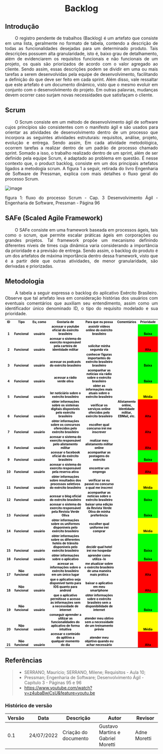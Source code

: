 # <center> Backlog

## Introdução
	
<div align="justify">&emsp;&emsp; O registro pendente de trabalhos (Backlog) é um artefato que consiste em uma lista, geralmente no formato de tabela, contendo a 
descrição de todas as funcionalidades desejadas para um determinado produto. Tais descrições possuem alta granularidade, isto é, baixo grau de detalhamento, 
além de evidenciarem os requisitos funcionais e não funcionais de um projeto, os quais são priorizados de acordo com o valor agregado ao cliente. Sendo assim, 
essas descrições podem se dividir em uma ou mais tarefas a serem desenvolvidas pela equipe de desenvolvimento, facilitando a definição do que deve ser feito em cada sprint. 
Além disso, vale ressaltar que este artefato é um documento dinâmico, visto que o mesmo evoluir em conjunto com o desenvolvimento do projeto. Em outras palavras,
mudanças devem ocorrer caso surjam novas necessidades que satisfaçam o cliente.
</div>

## Scrum
	
<div align="justify">&emsp;&emsp; O Scrum consiste em um método de desenvolvimento ágil de software cujos princípios são consistentes com o manifesto ágil e são usados para orientar as atividades de desenvolvimento dentro de um processo que incorpora as seguintes atividades estruturais: requisitos, análise, projeto, evolução e entrega. Sendo assim, Em cada atividade metodológica, ocorrem tarefas a realizar dentro de um padrão de processo chamado sprint. Somado a isso, o trabalho realizado dentro de um sprint, além de ser definido pela equipe Scrum, é adaptado ao problema em questão. É nesse contexto que, o product backlog, consiste em um dos principais artefatos ligados a metodogia scrum. A figura 1 a seguir, retirada do livro Engenharia de Software de Pressman, explica com mais detalhes o fluxo geral do processo Scrum.
	
![image](https://user-images.githubusercontent.com/72039007/181885570-f9ecd2f3-d3f6-45c9-85ca-fd01edbf5ad1.png)	
	
<p>figura 1: fluxo do processo Scrum - Cap. 3 Desenvolvimento Ágil - Engenharia de Software, Pressman - Página 96<p/>
	
</div>

## SAFe (Scaled Agile Framework)
	
<div align="justify">&emsp;&emsp;
	O SAFe consiste em uma framework baseada em processos ágeis, tais como o scrum, que permite escalar práticas ágeis em corporações ou grandes projetos. Tal framework propõe um mecanismo definindo diferentes níveis de times cuja dinâmica varia considerando a importância da prioridade e a previsão de entrega. Sendo assim, o backlog do produto é um dos artefatos de máxima importância dentro dessa framework, visto que é a partir dele que outras atividades, de menor granularidade, são derivadas e priorizadas.
</div>
	
## Metodologia
	
<div align="justify">&emsp;&emsp; 
	A tabela a seguir expressa o backlog do aplicativo Exército Brasileiro. Observe que tal artefato leva em consideração histórias dos usuários com eventuais comentários que auxiliam seu entendimento, assim como um identificador único denominado ID, o tipo do requisito modelado e sua prioridade.

<table cellspacing="0" border="0" class="table table-striped table-bordered table-responsive-sm" style="font-size: 10px;">
	<colgroup width="24"></colgroup>
	<colgroup width="95"></colgroup>
	<colgroup width="144"></colgroup>
	<colgroup width="342"></colgroup>
	<colgroup width="304"></colgroup>
	<colgroup width="85"></colgroup>
	<colgroup width="110"></colgroup>
  <tr>
		<td align="center" valign=bottom><b><font color="#000000">ID</font></b></td>
		<td align="center" valign=bottom><b><font color="#000000">Tipo</font></b></td>
		<td align="center" valign=bottom><b><font color="#000000">Eu, como</font></b></td>
		<td align="center" valign=bottom><b><font color="#000000">Gostaria de </font></b></td>
		<td align="center" valign=bottom><b><font color="#000000">Para que eu possa</font></b></td>
		<td align="center" valign=bottom><b><font color="#000000">Comentários </font></b></td>
		<td align="center" valign=bottom><b><font color="#000000">Prioridade</font></b></td>
	</tr>
  <tr>
		<td align="center" valign=bottom><b><font color="#000000">1</font></b></td>
		<td align="center" valign=bottom><b><font color="#000000">Funcional</font></b></td>
		<td align="center" valign=bottom><b><font color="#000000">usuário</font></b></td>
		<td align="center" valign=bottom><b><font color="#000000">acessar o youtube oficial do exército brasileiro</font></b></td>
		<td align="center" valign=bottom><b><font color="#000000">assistir vídeos online do exército brasileiro</font></b></td>
		<td align="center" valign=bottom><b><font color="#000000"> </font></b></td>
		<td align="center" valign=bottom bgcolor="#00FF00"><b><font color="#000000">Baixa</font></b></td>
	</tr>
  <tr>
		<td align="center" valign=bottom><b><font color="#000000">2</font></b></td>
		<td align="center" valign=bottom><b><font color="#000000">Funcional</font></b></td>
		<td align="center" valign=bottom><b><font color="#000000">usuário</font></b></td>
		<td align="center" valign=bottom><b><font color="#000000">acessar o sistema do exercito responsável pela carteira de identidade militar</font></b></td>
		<td align="center" valign=bottom><b><font color="#000000">solicitar minha segunda via</font></b></td>
		<td align="center" valign=bottom><b><font color="#000000"> </font></b></td>
		<td align="center" valign=bottom bgcolor="#FF0000"><b><font color="#000000">Alta</font></b></td>
	</tr>
  <tr>
		<td align="center" valign=bottom><b><font color="#000000">3</font></b></td>
		<td align="center" valign=bottom><b><font color="#000000">Funcional</font></b></td>
		<td align="center" valign=bottom><b><font color="#000000">usuário</font></b></td>
		<td align="center" valign=bottom><b><font color="#000000">acessar os podcasts do exército brasileiro</font></b></td>
		<td align="center" valign=bottom><b><font color="#000000">conhecer figuras importantes do exército brasileiro brasileiro</font></b></td>
		<td align="center" valign=bottom><b><font color="#000000"> </font></b></td>
		<td align="center" valign=bottom bgcolor="#00FF00"><b><font color="#000000">Baixa</font></b></td>	</tr>
 </tr>
 <tr>
		<td align="center" valign=bottom><b><font color="#000000">4</font></b></td>
		<td align="center" valign=bottom><b><font color="#000000">Funcional</font></b></td>
		<td align="center" valign=bottom><b><font color="#000000">usuário</font></b></td>
		<td align="center" valign=bottom><b><font color="#000000">acessar a rádio verde oliva</font></b></td>
		<td align="center" valign=bottom><b><font color="#000000">acompanhar as noticias via rádio sobre o exército brasileiro</font></b></td>
		<td align="center" valign=bottom><b><font color="#000000"> </font></b></td>
		<td align="center" valign=bottom bgcolor="#00FF00"><b><font color="#000000">Baixa</font></b></td>	</tr>
  </tr>
  <tr>
		<td align="center" valign=bottom><b><font color="#000000">5</font></b></td>
		<td align="center" valign=bottom><b><font color="#000000">Funcional</font></b></td>
		<td align="center" valign=bottom><b><font color="#000000">usuário</font></b></td>
		<td align="center" valign=bottom><b><font color="#000000">ler noticiário sobre o exército brasileiro</font></b></td>
		<td align="center" valign=bottom><b><font color="#000000">obter as informações mais atuais sobre o exército brasileiro</font></b></td>
		<td align="center" valign=bottom><b><font color="#000000"> </font></b></td>
		<td align="center" valign=bottom bgcolor="#FFFF00"><b><font color="#000000">Média</font></b></td>
	</tr>
  <tr>
		<td align="center" valign=bottom><b><font color="#000000">6</font></b></td>
		<td align="center" valign=bottom><b><font color="#000000">Funcional</font></b></td>
		<td align="center" valign=bottom><b><font color="#000000">usuário</font></b></td>
		<td align="center" valign=bottom><b><font color="#000000">obter informações sobre os sistemas digitais disponíveis pelo exército brasileiro</font></b></td>
		<td align="center" valign=bottom><b><font color="#000000">verificar os serviços online ofercidos pelo exército brasileiro</font></b></td>
		<td align="center" valign=bottom><b><font color="#000000">Alistamento online, Identidade militar, EBMail, etc.</font></b></td>
		<td align="center" valign=bottom bgcolor="#FF0000"><b><font color="#000000">Alta</font></b></td>
	</tr>
  <tr>
		<td align="center" valign=bottom><b><font color="#000000">7</font></b></td>
		<td align="center" valign=bottom><b><font color="#000000">Funcional</font></b></td>
		<td align="center" valign=bottom><b><font color="#000000">usuário</font></b></td>
		<td align="center" valign=bottom><b><font color="#000000">obter informações sobre os concursos oferecidos pelo exército brasileiro</font></b></td>
		<td align="center" valign=bottom><b><font color="#000000">escolher qual concurso irei me inscrever</font></b></td>
		<td align="center" valign=bottom><b><font color="#000000"> </font></b></td>
		<td align="center" valign=bottom bgcolor="#FF0000"><b><font color="#000000">Alta</font></b></td>
	</tr>
  <tr>
		<td align="center" valign=bottom><b><font color="#000000">8</font></b></td>
		<td align="center" valign=bottom><b><font color="#000000">Funcional</font></b></td>
		<td align="center" valign=bottom><b><font color="#000000">usuário</font></b></td>
		<td align="center" valign=bottom><b><font color="#000000">acessar o sistema do exercito responsável pelo alistamento militar</font></b></td>
		<td align="center" valign=bottom><b><font color="#000000">realizar meu alistamento militar online</font></b></td>
		<td align="center" valign=bottom><b><font color="#000000"> </font></b></td>
		<td align="center" valign=bottom bgcolor="#FF0000"><b><font color="#000000">Alta</font></b></td>
	</tr>
  <tr>
		<td align="center" valign=bottom><b><font color="#000000">9</font></b></td>
		<td align="center" valign=bottom><b><font color="#000000">Funcional</font></b></td>
		<td align="center" valign=bottom><b><font color="#000000">usuário</font></b></td>
		<td align="center" valign=bottom><b><font color="#000000">acessar o facebook oficial do exército brasileiro</font></b></td>
		<td align="center" valign=bottom><b><font color="#000000">acompanhar as postagens do exército</font></b></td>
		<td align="center" valign=bottom><b><font color="#000000"> </font></b></td>
		<td align="center" valign=bottom bgcolor="#00FF00"><b><font color="#000000">Baixa</font></b></td>	</tr>
  </tr>
  <tr>
		<td align="center" valign=bottom><b><font color="#000000">10</font></b></td>
		<td align="center" valign=bottom><b><font color="#000000">Funcional</font></b></td>
		<td align="center" valign=bottom><b><font color="#000000">usuário</font></b></td>
		<td align="center" valign=bottom><b><font color="#000000">acessar o sistema do exercito responsável pela reserva ativa</font></b></td>
		<td align="center" valign=bottom><b><font color="#000000">encontrar um emprego</font></b></td>
		<td align="center" valign=bottom><b><font color="#000000"> </font></b></td>
		<td align="center" valign=bottom bgcolor="#FF0000"><b><font color="#000000">Alta</font></b></td>
	</tr>
  <tr>
		<td align="center" valign=bottom><b><font color="#000000">11</font></b></td>
		<td align="center" valign=bottom><b><font color="#000000">Funcional</font></b></td>
		<td align="center" valign=bottom><b><font color="#000000">usuário</font></b></td>
		<td align="center" valign=bottom><b><font color="#000000">obter informações sobre resultados dos processos seletivos do exército brasileiro</font></b></td>
		<td align="center" valign=bottom><b><font color="#000000">verificar se eu passei no concurso o qual me inscrevi</font></b></td>
		<td align="center" valign=bottom><b><font color="#000000"> </font></b></td>
		<td align="center" valign=bottom bgcolor="#FFFF00"><b><font color="#000000">Média</font></b></td>
	</tr>
  <tr>
		<td align="center" valign=bottom><b><font color="#000000">12</font></b></td>
		<td align="center" valign=bottom><b><font color="#000000">Funcional</font></b></td>
		<td align="center" valign=bottom><b><font color="#000000">usuário</font></b></td>
		<td align="center" valign=bottom><b><font color="#000000">acessar o blog oficial do exército brasileiro</font></b></td>
		<td align="center" valign=bottom><b><font color="#000000">acompanhar as notícias sobre o exército brasileiro</font></b></td>
		<td align="center" valign=bottom><b><font color="#000000"> </font></b></td>
		<td align="center" valign=bottom bgcolor="#00FF00"><b><font color="#000000">Baixa</font></b></td>
	</tr>
  <tr>
		<td align="center" valign=bottom><b><font color="#000000">13</font></b></td>
		<td align="center" valign=bottom><b><font color="#000000">Funcional</font></b></td>
		<td align="center" valign=bottom><b><font color="#000000">usuário</font></b></td>
		<td align="center" valign=bottom><b><font color="#000000">acessar o sistema do exercito responsável pela Revista Verde Oliva</font></b></td>
		<td align="center" valign=bottom><b><font color="#000000">baixar uma edição da Revista Verde Oliva de minha preferência </font></b></td>
		<td align="center" valign=bottom><b><font color="#000000"> </font></b></td>
		<td align="center" valign=bottom bgcolor="#00FF00"><b><font color="#000000">Baixa</font></b></td>
	</tr>
    <tr>
		<td align="center" valign=bottom><b><font color="#000000">14</font></b></td>
		<td align="center" valign=bottom><b><font color="#000000">Funcional</font></b></td>
		<td align="center" valign=bottom><b><font color="#000000">usuário</font></b></td>
		<td align="center" valign=bottom><b><font color="#000000">obter informações sobre os uniformes disponíveis pelo exército brasileiro</font></b></td>
		<td align="center" valign=bottom><b><font color="#000000">escolher qual uniforme irei comprar</font></b></td>
		<td align="center" valign=bottom><b><font color="#000000"> </font></b></td>
		<td align="center" valign=bottom bgcolor="#FFFF00"><b><font color="#000000">Média</font></b></td>
	</tr>
  <tr>
		<td align="center" valign=bottom><b><font color="#000000">15</font></b></td>
		<td align="center" valign=bottom><b><font color="#000000">Funcional</font></b></td>
		<td align="center" valign=bottom><b><font color="#000000">usuário</font></b></td>
		<td align="center" valign=bottom><b><font color="#000000">obter informações sobre os diferentes hotéis de trânsito disponíveis pelo exército brasileiro</font></b></td>
		<td align="center" valign=bottom><b><font color="#000000">decidir qual hotel irei me hospedar</font></b></td>
		<td align="center" valign=bottom><b><font color="#000000"> </font></b></td>
		<td align="center" valign=bottom bgcolor="#00FF00"><b><font color="#000000">Baixa</font></b></td>
	</tr>
  <tr>
		<td align="center" valign=bottom><b><font color="#000000">16</font></b></td>
		<td align="center" valign=bottom><b><font color="#000000">Funcional</font></b></td>
		<td align="center" valign=bottom><b><font color="#000000">usuário</font></b></td>
		<td align="center" valign=bottom><b><font color="#000000">obter informações sobre o aplicativo</font></b></td>
		<td align="center" valign=bottom><b><font color="#000000">aprender como utiliza-lo</font></b></td>
		<td align="center" valign=bottom><b><font color="#000000"> </font></b></td>
		<td align="center" valign=bottom bgcolor="#00FF00"><b><font color="#000000">Baixa</font></b></td>
	</tr>
  <tr>
		<td align="center" valign=bottom><b><font color="#000000">17</font></b></td>
		<td align="center" valign=bottom><b><font color="#000000">Não funcional</font></b></td>
		<td align="center" valign=bottom><b><font color="#000000">usuário</font></b></td>
		<td align="center" valign=bottom><b><font color="#000000">acessar as informações sobre o exército brasileiro em um único lugar</font></b></td>
		<td align="center" valign=bottom><b><font color="#000000">me atualizar sobre o exército brasileiro de uma maneira mais prática</font></b></td>
		<td align="center" valign=bottom><b><font color="#000000"> </font></b></td>
		<td align="center" valign=bottom bgcolor="#FF0000"><b><font color="#000000">Alta</font></b></td>
	</tr>
  <tr>
		<td align="center" valign=bottom><b><font color="#000000">18</font></b></td>
		<td align="center" valign=bottom><b><font color="#000000">Não funcional</font></b></td>
		<td align="center" valign=bottom><b><font color="#000000">usuário</font></b></td>
		<td align="center" valign=bottom><b><font color="#000000">que o aplicativo seja disponível tanto para IOS quanto para android</font></b></td>
		<td align="center" valign=bottom><b><font color="#000000">baixar o aplicativo em meu smartphone</font></b></td>
		<td align="center" valign=bottom><b><font color="#000000"> </font></b></td>
		<td align="center" valign=bottom bgcolor="#FF0000"><b><font color="#000000">Alta</font></b></td>
	</tr>
  <tr>
		<td align="center" valign=bottom><b><font color="#000000">19</font></b></td>
		<td align="center" valign=bottom><b><font color="#000000">Não funcional</font></b></td>
		<td align="center" valign=bottom><b><font color="#000000">usuário</font></b></td>
		<td align="center" valign=bottom><b><font color="#000000">que o aplicativo permitisse o acesso às informações sem a necessidade de internet</font></b></td>
		<td align="center" valign=bottom><b><font color="#000000">obter informações sobre o exército brasileiro sem a disponibilidade de internet</font></b></td>
		<td align="center" valign=bottom><b><font color="#000000"> </font></b></td>
		<td align="center" valign=bottom bgcolor="#00FF00"><b><font color="#000000">Baixa</font></b></td>
	</tr>
  <tr>
		<td align="center" valign=bottom><b><font color="#000000">20</font></b></td>
		<td align="center" valign=bottom><b><font color="#000000">Não funcional</font></b></td>
		<td align="center" valign=bottom><b><font color="#000000">usuário</font></b></td>
		<td align="center" valign=bottom><b><font color="#000000">conseguir aprender a utilizar as funcionalidades do aplicativo de forma intuitiva</font></b></td>
		<td align="center" valign=bottom><b><font color="#000000">atender meu obtivo sem a necessidade de um treinamento prévio</font></b></td>
		<td align="center" valign=bottom><b><font color="#000000"> </font></b></td>
		<td align="center" valign=bottom bgcolor="#FFFF00"><b><font color="#000000">Média</font></b></td>
	</tr>
  <tr>
		<td align="center" valign=bottom><b><font color="#000000">21</font></b></td>
		<td align="center" valign=bottom><b><font color="#000000">Não funcional</font></b></td>
		<td align="center" valign=bottom><b><font color="#000000">usuário</font></b></td>
		<td align="center" valign=bottom><b><font color="#000000">acessar o conteúdo do aplitivo a qualquer momento do dia</font></b></td>
		<td align="center" valign=bottom><b><font color="#000000">atender meu objetivo quando eu achar necessário</font></b></td>
		<td align="center" valign=bottom><b><font color="#000000"> </font></b></td>
		<td align="center" valign=bottom bgcolor="#FF0000"><b><font color="#000000">Alta</font></b></td>
	</tr>
</table>

</div>

## Referências
> - SERRANO, Maurício; SERRANO, Milene; Requisitos - Aula 10;
> - Pressman; Engenharia de Software; Desenvolvimento Ágil - Capítulo 3 - Páginas 95 e 96
> - https://www.youtube.com/watch?v=z4ubaBwjCsU&feature=youtu.be

### Histórico de versão

| Versão | Data       | Descrição                                 | Autor        | Revisor |
| ------ | ---------- | ----------------------------------------- | ------------ | -------- |
| 0.1    | 24/07/2022 | Criação do documento                      | Gustavo Martins e Gabriel Moretti | Adne Moretti
